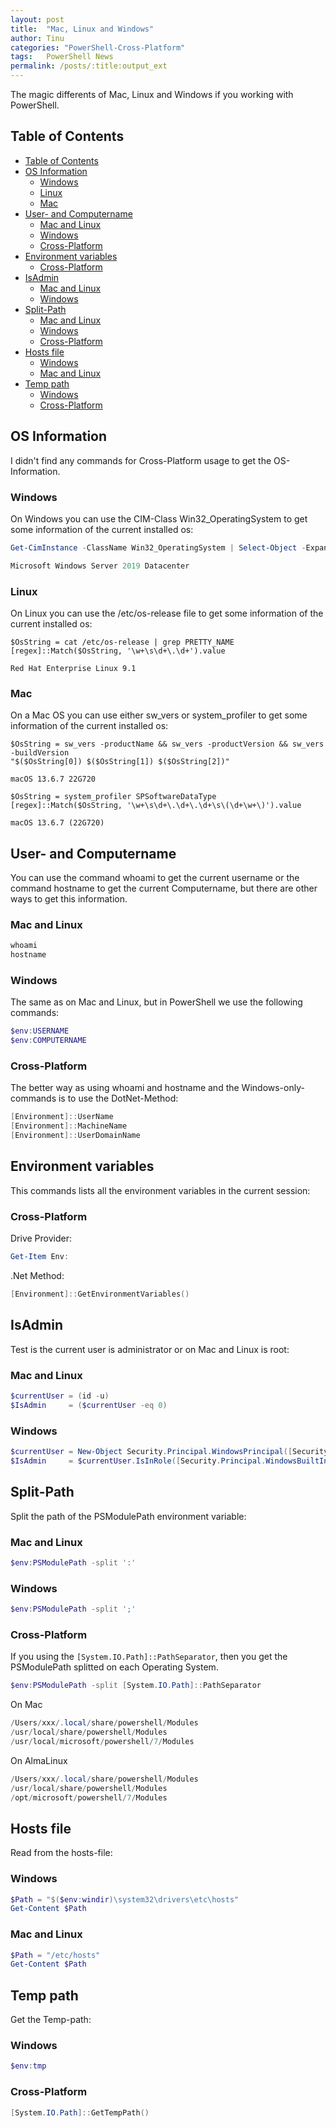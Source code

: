 ```yaml
---
layout: post
title:  "Mac, Linux and Windows"
author: Tinu
categories: "PowerShell-Cross-Platform"
tags:   PowerShell News
permalink: /posts/:title:output_ext
---
```


The magic differents of Mac, Linux and Windows if you working with PowerShell.

## Table of Contents

- [Table of Contents](#table-of-contents)
- [OS Information](#os-information)
  - [Windows](#windows)
  - [Linux](#linux)
  - [Mac](#mac)
- [User- and Computername](#user--and-computername)
  - [Mac and Linux](#mac-and-linux)
  - [Windows](#windows-1)
  - [Cross-Platform](#cross-platform)
- [Environment variables](#environment-variables)
  - [Cross-Platform](#cross-platform-1)
- [IsAdmin](#isadmin)
  - [Mac and Linux](#mac-and-linux-1)
  - [Windows](#windows-2)
- [Split-Path](#split-path)
  - [Mac and Linux](#mac-and-linux-2)
  - [Windows](#windows-3)
  - [Cross-Platform](#cross-platform-2)
- [Hosts file](#hosts-file)
  - [Windows](#windows-4)
  - [Mac and Linux](#mac-and-linux-3)
- [Temp path](#temp-path)
  - [Windows](#windows-5)
  - [Cross-Platform](#cross-platform-3)

## OS Information

I didn't find any commands for Cross-Platform usage to get the OS-Information.

### Windows

On Windows you can use the CIM-Class Win32_OperatingSystem to get some information of the current installed os:

````powershell
Get-CimInstance -ClassName Win32_OperatingSystem | Select-Object -ExpandProperty Caption
````

````powershell
Microsoft Windows Server 2019 Datacenter
````

### Linux

On Linux you can use the /etc/os-release file to get some information of the current installed os:

````shell
$OsString = cat /etc/os-release | grep PRETTY_NAME
[regex]::Match($OsString, '\w+\s\d+\.\d+').value
````

````shell
Red Hat Enterprise Linux 9.1
````

### Mac

On a Mac OS you can use either sw_vers or system_profiler to get some information of the current installed os:

````shell
$OsString = sw_vers -productName && sw_vers -productVersion && sw_vers -buildVersion
"$($OsString[0]) $($OsString[1]) $($OsString[2])"
````

````shell
macOS 13.6.7 22G720
````

````shell
$OsString = system_profiler SPSoftwareDataType
[regex]::Match($OsString, '\w+\s\d+\.\d+\.\d+\s\(\d+\w+\)').value
````

````shell
macOS 13.6.7 (22G720)
````

## User- and Computername

You can use the command whoami to get the current username or the command hostname to get the current Computername, but there are other ways to get this information.

### Mac and Linux

````powershell
whoami
hostname
````

### Windows

The same as on Mac and Linux, but in PowerShell we use the following commands:

````powershell
$env:USERNAME
$env:COMPUTERNAME
````

### Cross-Platform

The better way as using whoami and hostname and the Windows-only-commands is to use the DotNet-Method:

````powershell
[Environment]::UserName
[Environment]::MachineName
[Environment]::UserDomainName
````

## Environment variables

This commands lists all the environment variables in the current session:

### Cross-Platform

Drive Provider:

````powershell
Get-Item Env:
````

.Net Method:

````powershell
[Environment]::GetEnvironmentVariables()
````

## IsAdmin

Test is the current user is administrator or on Mac and Linux is root:

### Mac and Linux

````powershell
$currentUser = (id -u)
$IsAdmin     = ($currentUser -eq 0)
````

### Windows

````powershell
$currentUser = New-Object Security.Principal.WindowsPrincipal([Security.Principal.WindowsIdentity]::GetCurrent())
$IsAdmin     = $currentUser.IsInRole([Security.Principal.WindowsBuiltInRole]::Administrator)
````

## Split-Path

Split the path of the PSModulePath environment variable:

### Mac and Linux

````powershell
$env:PSModulePath -split ':'
````

### Windows

````powershell
$env:PSModulePath -split ';'
````

### Cross-Platform

If you using the `[System.IO.Path]::PathSeparator`, then you get the PSModulePath splitted on each Operating System.

````powershell
$env:PSModulePath -split [System.IO.Path]::PathSeparator
````

On Mac

````powershell
/Users/xxx/.local/share/powershell/Modules
/usr/local/share/powershell/Modules
/usr/local/microsoft/powershell/7/Modules
````

On AlmaLinux

````powershell
/Users/xxx/.local/share/powershell/Modules
/usr/local/share/powershell/Modules
/opt/microsoft/powershell/7/Modules
````

## Hosts file

Read from the hosts-file:

### Windows

````powershell
$Path = "$($env:windir)\system32\drivers\etc\hosts"
Get-Content $Path
````

### Mac and Linux

````powershell
$Path = "/etc/hosts"
Get-Content $Path
````

## Temp path

Get the Temp-path:

### Windows

````powershell
$env:tmp
````

### Cross-Platform

````powershell
[System.IO.Path]::GetTempPath()
````
